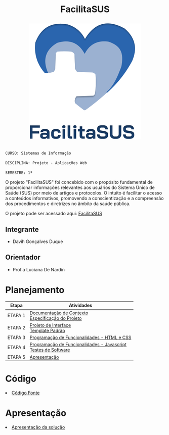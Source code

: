 <h1 align="center">
  FacilitaSUS

  ![Logo](./docs/main/logo.png)
</h1>



`CURSO: Sistemas de Informação`

`DISCIPLINA: Projeto - Aplicações Web`

`SEMESTRE: 1º`

O projeto "FacilitaSUS" foi concebido com o propósito fundamental de proporcionar informações relevantes aos usuários do Sistema Único de Saúde (SUS) por meio de artigos e protocolos. O intuito é facilitar o acesso a conteúdos informativos, promovendo a conscientização e a compreensão dos procedimentos e diretrizes no âmbito da saúde pública.

O projeto pode ser acessado aqui: [FacilitaSUS](https://icei-puc-minas-pmv-si.github.io/pmv-si-2023-2-pe1-t3-facilitasus/src/LoginPage.html)

## Integrante

* Davih Gonçalves Duque

## Orientador

* Prof.a Luciana De Nardin

# Planejamento

| Etapa         | Atividades |
|  :----:   | ----------- |
| ETAPA 1         |[Documentação de Contexto](docs/context.md) <br> [Especificação do Projeto](docs/especification.md) |
| ETAPA 2         |[Projeto de Interface](docs/interface.md) <br> [Template Padrão](docs/template.md) |
| ETAPA 3         |[Programação de Funcionalidades - HTML e CSS](docs/development.md) |
| ETAPA 4        |[Programação de Funcionalidades - Javascript](docs/development.md) <br> [Testes de Software ](docs/tests.md) |
| ETAPA 5         | [Apresentação](presentation/README.md) |

# Código

<li><a href="src/README.md"> Código Fonte</a></li>

# Apresentação

<li><a href="presentation/README.md"> Apresentação da solução</a></li>
